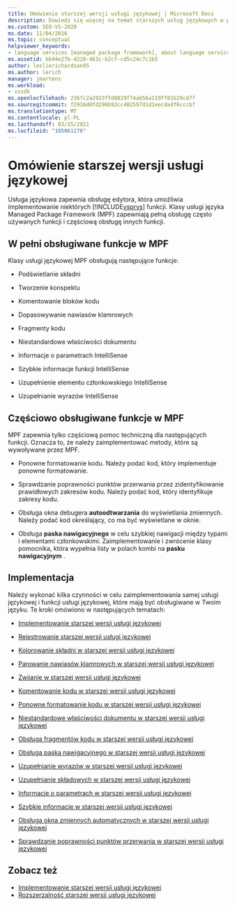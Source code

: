 ```yaml
---
title: Omówienie starszej wersji usługi językowej | Microsoft Docs
description: Dowiedz się więcej na temat starszych usług językowych w programie Visual Studio i funkcji obsługiwanych przez klasy usługi języka Managed Package Framework (MPF).
ms.custom: SEO-VS-2020
ms.date: 11/04/2016
ms.topic: conceptual
helpviewer_keywords:
- language services [managed package framework], about language services
ms.assetid: bb44e27b-d228-463c-b2cf-cd5c24c7c1b5
author: leslierichardson95
ms.author: lerich
manager: jmartens
ms.workload:
- vssdk
ms.openlocfilehash: 236fc2a2923ffd0829f74ab56a119ff81b29cd7f
ms.sourcegitcommit: f2916d8fd296b92cc402597d1d1eecda4f6cccbf
ms.translationtype: MT
ms.contentlocale: pl-PL
ms.lasthandoff: 03/25/2021
ms.locfileid: "105061176"
---
```

# <a name="legacy-language-service-overview"></a>Omówienie starszej wersji usługi językowej
Usługa językowa zapewnia obsługę edytora, która umożliwia implementowanie niektórych [!INCLUDE[vsprvs](../../code-quality/includes/vsprvs_md.md)] funkcji. Klasy usługi języka Managed Package Framework (MPF) zapewniają pełną obsługę często używanych funkcji i częściową obsługę innych funkcji.

## <a name="fully-supported-features-in-the-mpf"></a>W pełni obsługiwane funkcje w MPF
 Klasy usługi językowej MPF obsługują następujące funkcje:

- Podświetlanie składni

- Tworzenie konspektu

- Komentowanie bloków kodu

- Dopasowywanie nawiasów klamrowych

- Fragmenty kodu

- Niestandardowe właściwości dokumentu

- Informacje o parametrach IntelliSense

- Szybkie informacje funkcji IntelliSense

- Uzupełnienie elementu członkowskiego IntelliSense

- Uzupełnianie wyrazów IntelliSense

## <a name="partially-supported-features-in-the-mpf"></a>Częściowo obsługiwane funkcje w MPF
 MPF zapewnia tylko częściową pomoc techniczną dla następujących funkcji. Oznacza to, że należy zaimplementować metody, które są wywoływane przez MPF.

- Ponowne formatowanie kodu. Należy podać kod, który implementuje ponowne formatowanie.

- Sprawdzanie poprawności punktów przerwania przez zidentyfikowanie prawidłowych zakresów kodu. Należy podać kod, który identyfikuje zakresy kodu.

- Obsługa okna debugera **autoodtwarzania** do wyświetlania zmiennych. Należy podać kod określający, co ma być wyświetlane w oknie.

- Obsługa **paska nawigacyjnego** w celu szybkiej nawigacji między typami i elementami członkowskimi. Zaimplementowanie i zwrócenie klasy pomocnika, która wypełnia listy w polach kombi na **pasku nawigacyjnym** .

## <a name="implementation"></a>Implementacja
 Należy wykonać kilka czynności w celu zaimplementowania samej usługi językowej i funkcji usługi językowej, które mają być obsługiwane w Twoim języku. Te kroki omówiono w następujących tematach:

- [Implementowanie starszej wersji usługi językowej](../../extensibility/internals/implementing-a-legacy-language-service2.md)

- [Rejestrowanie starszej wersji usługi językowej](../../extensibility/internals/registering-a-legacy-language-service1.md)

- [Kolorowanie składni w starszej wersji usługi językowej](../../extensibility/internals/syntax-colorizing-in-a-legacy-language-service.md)

- [Parowanie nawiasów klamrowych w starszej wersji usługi językowej](../../extensibility/internals/brace-matching-in-a-legacy-language-service.md)

- [Zwijanie w starszej wersji usługi językowej](../../extensibility/internals/outlining-in-a-legacy-language-service.md)

- [Komentowanie kodu w starszej wersji usługi językowej](../../extensibility/internals/commenting-code-in-a-legacy-language-service.md)

- [Ponowne formatowanie kodu w starszej wersji usługi językowej](../../extensibility/internals/reformatting-code-in-a-legacy-language-service.md)

- [Niestandardowe właściwości dokumentu w starszej wersji usługi językowej](../../extensibility/internals/custom-document-properties-in-a-legacy-language-service.md)

- [Obsługa fragmentów kodu w starszej wersji usługi językowej](../../extensibility/internals/support-for-code-snippets-in-a-legacy-language-service.md)

- [Obsługa paska nawigacyjnego w starszej wersji usługi językowej](../../extensibility/internals/support-for-the-navigation-bar-in-a-legacy-language-service.md)

- [Uzupełnianie wyrazów w starszej wersji usługi językowej](../../extensibility/internals/word-completion-in-a-legacy-language-service.md)

- [Uzupełnianie składowych w starszej wersji usługi językowej](../../extensibility/internals/member-completion-in-a-legacy-language-service.md)

- [Informacje o parametrach w starszej wersji usługi językowej](../../extensibility/internals/parameter-info-in-a-legacy-language-service2.md)

- [Szybkie informacje w starszej wersji usługi językowej](../../extensibility/internals/quick-info-in-a-legacy-language-service.md)

- [Obsługa okna zmiennych automatycznych w starszej wersji usługi językowej](../../extensibility/internals/support-for-the-autos-window-in-a-legacy-language-service.md)

- [Sprawdzanie poprawności punktów przerwania w starszej wersji usługi językowej](../../extensibility/internals/validating-breakpoints-in-a-legacy-language-service.md)

## <a name="see-also"></a>Zobacz też
- [Implementowanie starszej wersji usługi językowej](../../extensibility/internals/implementing-a-legacy-language-service1.md)
- [Rozszerzalność starszej wersji usługi językowej](../../extensibility/internals/legacy-language-service-extensibility.md)
